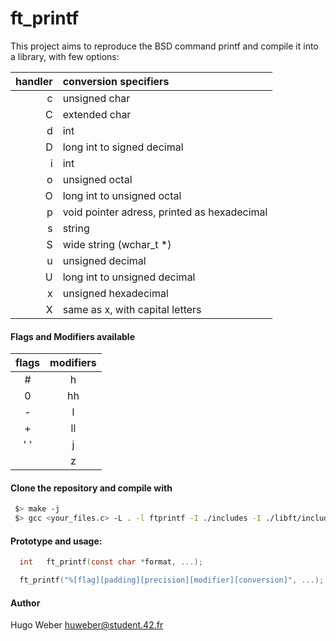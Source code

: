 # ft_printf

This project aims to reproduce the BSD command printf and compile it into a library, with few options:

| handler | conversion specifiers |
| ---: | :----|
| c | unsigned char |
| C | extended char |
| d | int |
| D | long int to signed decimal |
| i | int |
| o | unsigned octal |
| O | long int to unsigned octal |
| p | void pointer adress, printed as hexadecimal |
| s | string |
| S | wide string (wchar_t *) |
| u | unsigned decimal |
| U | long int to unsigned decimal |
| x | unsigned hexadecimal |
| X | same as x, with capital letters |


#### Flags and Modifiers available

| flags | modifiers |
| :------: | :------: |
| # | h |
| 0 | hh |
| - | l |
| + | ll |
| ' ' | j |
|  | z |

#### Clone the repository and compile with
```bash
 $> make -j
 $> gcc <your_files.c> -L . -l ftprintf -I ./includes -I ./libft/includes/
```


#### Prototype and usage:
```c
  int   ft_printf(const char *format, ...);

  ft_printf("%[flag][padding][precision][modifier][conversion]", ...);
```

#### Author
Hugo Weber
huweber@student.42.fr
